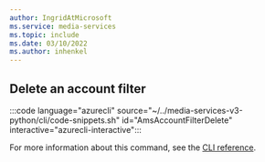 ```yaml
---
author: IngridAtMicrosoft
ms.service: media-services 
ms.topic: include
ms.date: 03/10/2022
ms.author: inhenkel
---
```


## Delete an account filter

:::code language="azurecli" source="~/../media-services-v3-python/cli/code-snippets.sh" id="AmsAccountFilterDelete" interactive="azurecli-interactive":::

For more information about this command, see the [CLI reference](/cli/azure/ams/account-filter?view=azure-cli-latest#az-ams-account-filter-delete).
